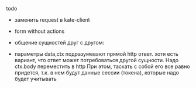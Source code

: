 
todo
- заменить request в kate-client
- form without actions
- общение сущностей друг с другом:

- параметры data,ctx подразумевают прямой http ответ.
хотя есть вариант, что ответ может потребоваться другой сущности.
Надо ctx.body переместить в http
При этом, таскать с собой его все равно придется, т.к. в нем будут
данные сессии (токена), которые надо будет учитывать
